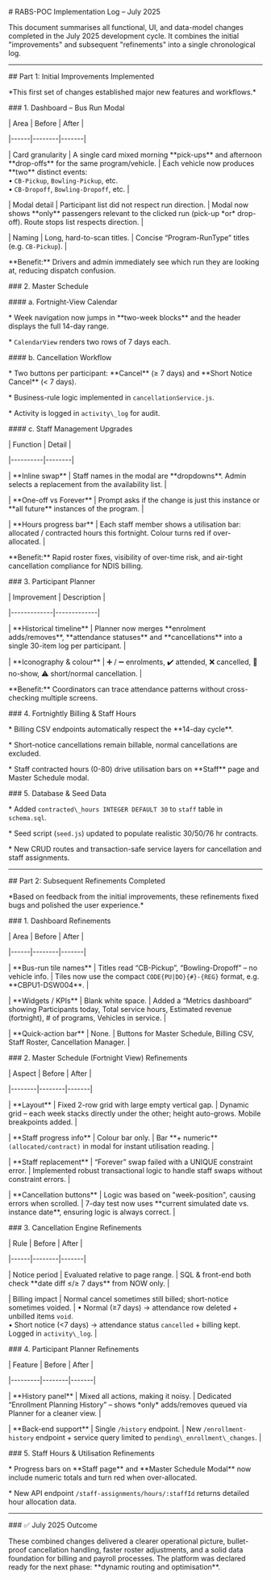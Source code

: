 \# RABS-POC Implementation Log – July 2025



This document summarises all functional, UI, and data-model changes completed in the July 2025 development cycle. It combines the initial "improvements" and subsequent "refinements" into a single chronological log.



---



\## Part 1: Initial Improvements Implemented



\*This first set of changes established major new features and workflows.\*



\### 1. Dashboard – Bus Run Modal



| Area | Before | After |

|------|--------|-------|

| Card granularity | A single card mixed morning \*\*pick-ups\*\* and afternoon \*\*drop-offs\*\* for the same program/vehicle. | Each vehicle now produces \*\*two\*\* distinct events:<br> • `CB-Pickup`, `Bowling-Pickup`, etc.<br> • `CB-Dropoff`, `Bowling-Dropoff`, etc. |

| Modal detail | Participant list did not respect run direction. | Modal now shows \*\*only\*\* passengers relevant to the clicked run (pick-up \*or\* drop-off). Route stops list respects direction. |

| Naming | Long, hard-to-scan titles. | Concise “Program-RunType” titles (e.g. `CB-Pickup`). |



\*\*Benefit:\*\* Drivers and admin immediately see which run they are looking at, reducing dispatch confusion.



\### 2. Master Schedule



\#### a. Fortnight-View Calendar

\*   Week navigation now jumps in \*\*two-week blocks\*\* and the header displays the full 14-day range.

\*   `CalendarView` renders two rows of 7 days each.



\#### b. Cancellation Workflow

\*   Two buttons per participant: \*\*Cancel\*\* (≥ 7 days) and \*\*Short Notice Cancel\*\* (< 7 days).

\*   Business-rule logic implemented in `cancellationService.js`.

\*   Activity is logged in `activity\_log` for audit.



\#### c. Staff Management Upgrades

| Function | Detail |

|----------|--------|

| \*\*Inline swap\*\* | Staff names in the modal are \*\*dropdowns\*\*. Admin selects a replacement from the availability list. |

| \*\*One-off vs Forever\*\* | Prompt asks if the change is just this instance or \*\*all future\*\* instances of the program. |

| \*\*Hours progress bar\*\* | Each staff member shows a utilisation bar: allocated / contracted hours this fortnight. Colour turns red if over-allocated. |



\*\*Benefit:\*\* Rapid roster fixes, visibility of over-time risk, and air-tight cancellation compliance for NDIS billing.



\### 3. Participant Planner



| Improvement | Description |

|-------------|-------------|

| \*\*Historical timeline\*\* | Planner now merges \*\*enrolment adds/removes\*\*, \*\*attendance statuses\*\* and \*\*cancellations\*\* into a single 30-item log per participant. |

| \*\*Iconography \& colour\*\* | ➕ / ➖ enrolments, ✔️ attended, ❌ cancelled, 🚫 no-show, ⚠️ short/normal cancellation. |



\*\*Benefit:\*\* Coordinators can trace attendance patterns without cross-checking multiple screens.



\### 4. Fortnightly Billing \& Staff Hours



\*   Billing CSV endpoints automatically respect the \*\*14-day cycle\*\*.

\*   Short-notice cancellations remain billable, normal cancellations are excluded.

\*   Staff contracted hours (0-80) drive utilisation bars on \*\*Staff\*\* page and Master Schedule modal.



\### 5. Database \& Seed Data

\*   Added `contracted\_hours INTEGER DEFAULT 30` to `staff` table in `schema.sql`.

\*   Seed script (`seed.js`) updated to populate realistic 30/50/76 hr contracts.

\*   New CRUD routes and transaction-safe service layers for cancellation and staff assignments.



---



\## Part 2: Subsequent Refinements Completed



\*Based on feedback from the initial improvements, these refinements fixed bugs and polished the user experience.\*



\### 1. Dashboard Refinements



| Area | Before | After |

|------|--------|-------|

| \*\*Bus-run tile names\*\* | Titles read “CB-Pickup”, “Bowling-Dropoff” – no vehicle info. | Tiles now use the compact `CODE{PU|DO}{#}-{REG}` format, e.g. \*\*CBPU1-DSW004\*\*. |

| \*\*Widgets / KPIs\*\* | Blank white space. | Added a “Metrics dashboard” showing Participants today, Total service hours, Estimated revenue (fortnight), # of programs, Vehicles in service. |

| \*\*Quick-action bar\*\* | None. | Buttons for Master Schedule, Billing CSV, Staff Roster, Cancellation Manager. |



\### 2. Master Schedule (Fortnight View) Refinements



| Aspect | Before | After |

|--------|--------|-------|

| \*\*Layout\*\* | Fixed 2-row grid with large empty vertical gap. | Dynamic grid – each week stacks directly under the other; height auto-grows. Mobile breakpoints added. |

| \*\*Staff progress info\*\* | Colour bar only. | Bar \*\*+ numeric\*\* `(allocated/contract)` in modal for instant utilisation reading. |

| \*\*Staff replacement\*\* | “Forever” swap failed with a UNIQUE constraint error. | Implemented robust transactional logic to handle staff swaps without constraint errors. |

| \*\*Cancellation buttons\*\* | Logic was based on "week-position", causing errors when scrolled. | 7-day test now uses \*\*current simulated date vs. instance date\*\*, ensuring logic is always correct. |



\### 3. Cancellation Engine Refinements



| Rule | Before | After |

|------|--------|-------|

| Notice period | Evaluated relative to page range. | SQL \& front-end both check \*\*date diff ≤/≥ 7 days\*\* from NOW only. |

| Billing impact | Normal cancel sometimes still billed; short-notice sometimes voided. | • Normal (≥7 days) → attendance row deleted + unbilled items `void`.<br>• Short notice (<7 days) → attendance status `cancelled` + billing kept. Logged in `activity\_log`. |



\### 4. Participant Planner Refinements



| Feature | Before | After |

|---------|--------|-------|

| \*\*History panel\*\* | Mixed all actions, making it noisy. | Dedicated “Enrollment Planning History” – shows \*only\* adds/removes queued via Planner for a cleaner view. |

| \*\*Back-end support\*\* | Single `/history` endpoint. | New `/enrollment-history` endpoint + service query limited to `pending\_enrollment\_changes`. |



\### 5. Staff Hours \& Utilisation Refinements

\*   Progress bars on \*\*Staff page\*\* and \*\*Master Schedule Modal\*\* now include numeric totals and turn red when over-allocated.

\*   New API endpoint `/staff-assignments/hours/:staffId` returns detailed hour allocation data.



---



\### ✅ July 2025 Outcome



These combined changes delivered a clearer operational picture, bullet-proof cancellation handling, faster roster adjustments, and a solid data foundation for billing and payroll processes. The platform was declared ready for the next phase: \*\*dynamic routing and optimisation\*\*.

